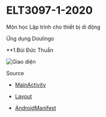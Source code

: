 # ELT3097-1-2020
Môn học Lập trình cho thiết bị di động

Ứng dụng Doulingo

**1.Bùi Đức Thuần

![Giao diện](https://github.com/ducthuan19620/ELT3097-1-2020/blob/master/02/gif-giao-di%E1%BB%87n.gif)

Source

* [MainActivity](https://github.com/ducthuan19620/ELT3097-1-2020/blob/master/02/app/src/main/java/com/example/doulingo1/MainActivity.java)

* [Layout](https://github.com/ducthuan19620/ELT3097-1-2020/blob/master/02/app/src/main/res/layout/activity_main.xml)

* [AndroidManifest](https://github.com/ducthuan19620/ELT3097-1-2020/blob/master/02/app/src/main/AndroidManifest.xml)

